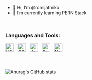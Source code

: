 - 👋 Hi, I’m @romijatmiko
- 🌱 I’m currently learning PERN Stack

<!---
romijatmiko/romijatmiko is a ✨ special ✨ repository because its `README.md` (this file) appears on your GitHub profile.
You can click the Preview link to take a look at your changes.

--->
<br>

### Languages and Tools:
<img align="left" alt="HTML5" width="26px" src="https://cdn.jsdelivr.net/gh/devicons/devicon/icons/html5/html5-original.svg" style="padding-right:10px;" />
<img align="left" alt="CSS3" width="26px" src="https://cdn.jsdelivr.net/gh/devicons/devicon/icons/css3/css3-original.svg" style="padding-right:10px;" />
<img align="left" alt="JavaScript" width="26px" src="https://cdn.jsdelivr.net/gh/devicons/devicon/icons/javascript/javascript-original.svg" style="padding-right:10px;" />
<img align="left" alt="React" width="26px" src="https://cdn.jsdelivr.net/gh/devicons/devicon/icons/react/react-original.svg" style="padding-right:10px;" />
<img align="left" alt="Node.js" width="26px" src="https://cdn.jsdelivr.net/gh/devicons/devicon/icons/nodejs/nodejs-original.svg" style="padding-right:10px;" />
<br>
<br>
<br>
<br>

![Anurag's GitHub stats](https://github-readme-stats.vercel.app/api?username=romijatmiko&show_icons=true&theme=tokyonight)



